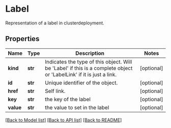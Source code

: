 # Label

Representation of a label in clusterdeployment.
## Properties
Name | Type | Description | Notes
------------ | ------------- | ------------- | -------------
**kind** | **str** | Indicates the type of this object. Will be &#39;Label&#39; if this is a complete object or &#39;LabelLink&#39; if it is just a link. | [optional] 
**id** | **str** | Unique identifier of the object. | [optional] 
**href** | **str** | Self link. | [optional] 
**key** | **str** | the key of the label | [optional] 
**value** | **str** | the value to set in the label | [optional] 

[[Back to Model list]](../README.md#documentation-for-models) [[Back to API list]](../README.md#documentation-for-api-endpoints) [[Back to README]](../README.md)


